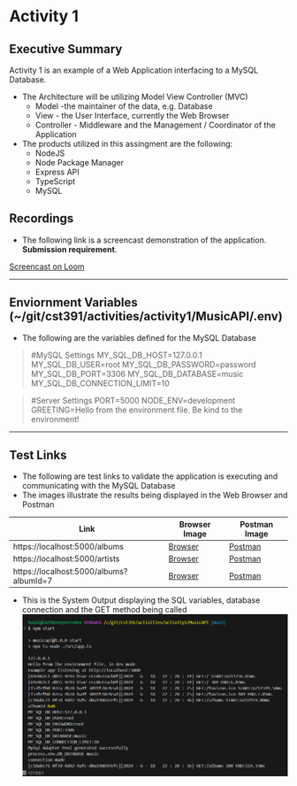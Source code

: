 # Activity 1
## Executive Summary
Activity 1 is an example of a Web Application interfacing to a MySQL Database.

- The Architecture will be utilizing Model View Controller (MVC)
    - Model -the maintainer of the data, e.g. Database
    - View - the User Interface, currently the Web Browser
    - Controller - Middleware and the Management / Coordinator of the Application
- The products utilized in this assingment are the following:
    - NodeJS
    - Node Package Manager
    - Express API
    - TypeScript
    - MySQL

## Recordings
- The following link is a screencast demonstration of the application. **Submission requirement**.

[Screencast on Loom](https://www.loom.com/share/906a57f674e5444aa83e9a434ecf2770?sid=20b2f866-8ac3-407d-9734-9d9182875ef6)

---

## Enviornment Variables (~/git/cst391/activities/activity1/MusicAPI/.env)
- The following are the variables defined for the MySQL Database
> #MySQL Settings
MY_SQL_DB_HOST=127.0.0.1
MY_SQL_DB_USER=root
MY_SQL_DB_PASSWORD=password
MY_SQL_DB_PORT=3306
MY_SQL_DB_DATABASE=music
MY_SQL_DB_CONNECTION_LIMIT=10

> #Server Settings
PORT=5000
NODE_ENV=development
GREETING=Hello from the environment file. Be kind to the environment!

---

## Test Links
- The following are test links to validate the application is executing and communicating with the MySQL Database
- The images illustrate the results being displayed in the Web Browser and Postman

|Link|Browser Image|Postman Image|
|--|--|--|
|https://localhost:5000/albums|[Browser](https://github.com/AntowanG-tech/cst391/blob/main/activities/activity1/a1%20screenshots/A1%20browser%20albums.png)|[Postman](https://github.com/AntowanG-tech/cst391/blob/main/activities/activity1/a1%20screenshots/A1%20postman%20albums.png)|
|https://localhost:5000/artists|[Browser](https://github.com/AntowanG-tech/cst391/blob/main/activities/activity1/a1%20screenshots/A1%20browser%20artists%20endpoint.png)|[Postman](https://github.com/AntowanG-tech/cst391/blob/main/activities/activity1/a1%20screenshots/A1%20postman%20artists.png)|
|https://localhost:5000/albums?albumId=7|[Browser](https://github.com/AntowanG-tech/cst391/blob/main/activities/activity1/a1%20screenshots/A1%20browser%20album7%20endpoint.png)|[Postman](https://github.com/AntowanG-tech/cst391/blob/main/activities/activity1/a1%20screenshots/A1%20postman%20album7.png)|

- This is the System Output displaying the SQL variables, database connection and the GET method being called
![SysOutput](https://github.com/AntowanG-tech/cst391/blob/main/activities/activity1/a1%20screenshots/sys%20output%20get%20method%20called%20sql%20variables.png)